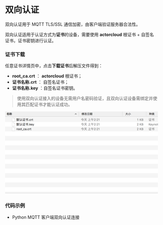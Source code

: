 # 双向认证

双向认证用于 MQTT TLS/SSL 通信加密，由客户端验证服务器合法性。

双向认证适用于认证方式为**证书**的设备，需要使用 **actorcloud** 根证书 + 自签名证书，证书密钥进行认证。


### 证书下载

任意证书详情页中，点击**下载证书**后解压文件得到：

- **root_ca.crt** ： **actorcloud** 根证书；
- **证书名称.crt** ： 自签名证书；
- **证书名称.key** ：自签名证书密钥。

> 使用双向认证接入的设备无需用户名密码验证，且双向认证设备需绑定并使用其匹配证书才能认证成功。


![](/images/certs_files.png)


### 代码示例

- Python MQTT 客户端双向认证连接
